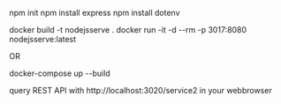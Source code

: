 npm init
npm install express
npm install dotenv

docker build -t nodejsserve .
docker run -it -d --rm -p 3017:8080 nodejsserve:latest 

OR 

docker-compose up --build

query REST API with http://localhost:3020/service2 in your webbrowser
